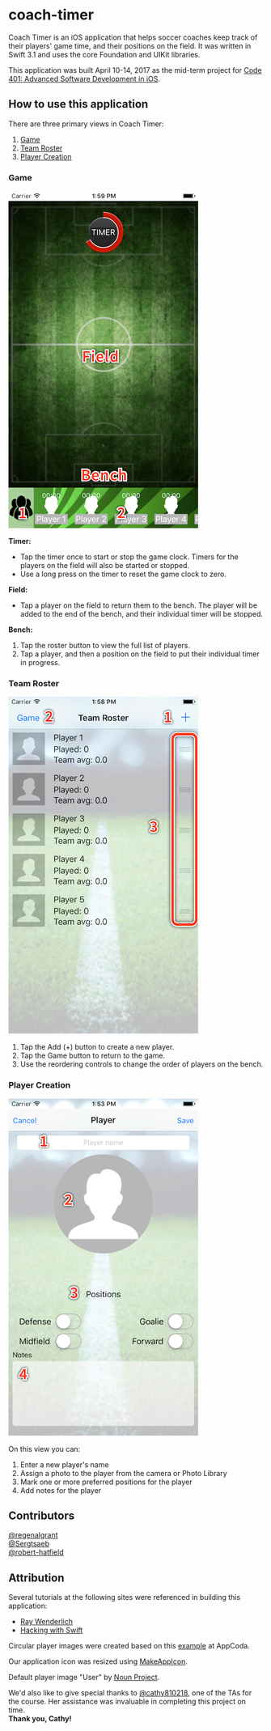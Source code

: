 # coach-timer

Coach Timer is an iOS application that helps soccer coaches keep track of their players' game time, and their positions on the field. It was written in Swift 3.1 and uses the core Foundation and UIKit libraries.

This application was built April 10-14, 2017 as the mid-term project for [Code 401: Advanced Software Development in iOS](https://www.codefellows.org/courses/code-401/advanced-software-development-in-ios/).
## How to use this application

There are three primary views in Coach Timer:

1. [Game](#Game)
1. [Team Roster](#Team-Roster)
1. [Player Creation](#Player-Creation)

### Game

![Game view image](screenshots/gameview.jpeg)

**Timer:**

- Tap the timer once to start or stop the game clock. Timers for the players on the field will also be started or stopped.
- Use a long press on the timer to reset the game clock to zero.

**Field:**

- Tap a player on the field to return them to the bench. The player will be added to the end of the bench, and their individual timer will be stopped.

**Bench:**

1. Tap the roster button to view the full list of players.
1. Tap a player, and then a position on the field to put their individual timer in progress.


### Team Roster

![Roster view image](screenshots/rosterview.jpeg)

1. Tap the Add (+) button to create a new player.
1. Tap the Game button to return to the game.
1. Use the reordering controls to change the order of players on the bench.


### Player Creation

![Player view image](screenshots/playerview.jpeg)

On this view you can:

1. Enter a new player's name
1. Assign a photo to the player from the camera or Photo Library
1. Mark one or more preferred positions for the player
1. Add notes for the player 

## Contributors
[@regenalgrant](https://github.com/regenalgrant)  
[@Sergtsaeb](https://github.com/Sergtsaeb)  
[@robert-hatfield](https://github.com/robert-hatfield)  

## Attribution

Several tutorials at the following sites were referenced in building this application:  

- [Ray Wenderlich](https://www.raywenderlich.com/category/swift)  
- [Hacking with Swift](https://www.hackingwithswift.com)  

Circular player images were created based on this [example](http://www.appcoda.com/ios-programming-circular-image-calayer/) at AppCoda. 

Our application icon was resized using [MakeAppIcon](https://makeappicon.com).

Default player image "User" by [Noun Project](https://thenounproject.com).

We'd also like to give special thanks to [@cathy810218](https://github.com/cathy810218), one of the TAs for the course.  Her assistance was invaluable in completing this project on time.  
**Thank you, Cathy!**
